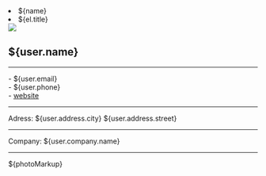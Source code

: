 <li class="user-item" data-id="${id}">${name}</li>

<li class="album box" data-id=${el.id}>${el.title}</li>

<img class="lazyload blur-up" src="https://upload.wikimedia.org/wikipedia/ru/7/77/Pikachu.png" data-src="https://source.unsplash.com/500x500/?random=${element.id}&user,car,bird,cat,dog"/>

<div class="modalka">
  <h2>${user.name}</h2>
  <hr/>
  - <span>${user.email}</span><br />
  - <span>${user.phone}</span><br />
  - <a href="${user.website}">website</a>
  <hr />
  Adress: ${user.address.city} ${user.address.street}
  <hr />
  Company: ${user.company.name}
  <hr />
  <div class="fb fb-v list js-modal-list">
  ${photoMarkup}
  </div>
  </div>

